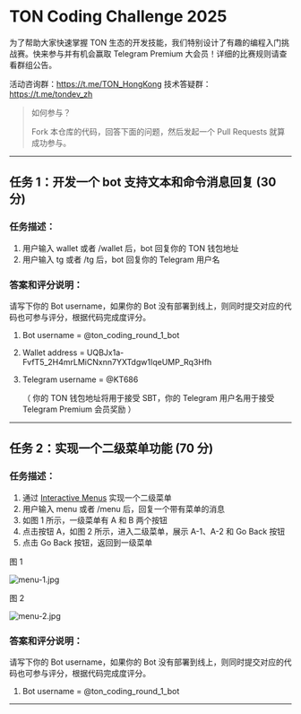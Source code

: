 # TON Coding Challenge 2025

为了帮助大家快速掌握 TON 生态的开发技能，我们特别设计了有趣的编程入门挑战赛。快来参与并有机会赢取 Telegram Premium 大会员！详细的比赛规则请查看群组公告。

活动咨询群：https://t.me/TON_HongKong
技术答疑群：https://t.me/tondev_zh

> 如何参与？
>
> Fork 本仓库的代码，回答下面的问题，然后发起一个 Pull Requests 就算成功参与。

---

## 任务 1：开发一个 bot 支持文本和命令消息回复 (30 分)

### 任务描述：

1. 用户输入 wallet 或者 /wallet 后，bot 回复你的 TON 钱包地址
2. 用户输入 tg 或者 /tg 后，bot 回复你的 Telegram 用户名

### 答案和评分说明：

请写下你的 Bot username，如果你的 Bot 没有部署到线上，则同时提交对应的代码也可参与评分，根据代码完成度评分。

1. Bot username = @ton_coding_round_1_bot
2. Wallet address = UQBJx1a-FvfT5_2H4mrLMiCNxnn7YXTdgw1IqeUMP_Rq3Hfh
3. Telegram username = @KT686

   （ 你的 TON 钱包地址将用于接受 SBT，你的 Telegram 用户名用于接受 Telegram Premium 会员奖励 ）

---

## 任务 2：实现一个二级菜单功能 (70 分)

### 任务描述：

1. 通过 [Interactive Menus](https://grammy.dev/plugins/menu) 实现一个二级菜单
2. 用户输入 menu 或者 /menu 后，回复一个带有菜单的消息
3. 如图 1 所示，一级菜单有 A 和 B 两个按钮
4. 点击按钮 A，如图 2 所示，进入二级菜单，展示 A-1、A-2 和 Go Back 按钮
5. 点击 Go Back 按钮，返回到一级菜单

图 1

![menu-1.jpg](public/menu-1.jpg)

图 2

![menu-2.jpg](public/menu-2.jpg)

### 答案和评分说明：

请写下你的 Bot username，如果你的 Bot 没有部署到线上，则同时提交对应的代码也可参与评分，根据代码完成度评分。

1. Bot username = @ton_coding_round_1_bot

---

